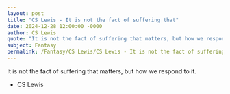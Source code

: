 ```yaml
---
layout: post
title: "CS Lewis - It is not the fact of suffering that"
date: 2024-12-28 12:00:00 -0000
author: CS Lewis
quote: "It is not the fact of suffering that matters, but how we respond to it."
subject: Fantasy
permalink: /Fantasy/CS Lewis/CS Lewis - It is not the fact of suffering that
---
```


It is not the fact of suffering that matters, but how we respond to it.

- CS Lewis
